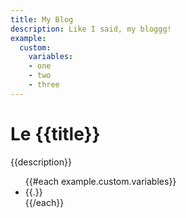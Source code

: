 ```yaml
---
title: My Blog
description: Like I said, my bloggg!
example:
  custom:
    variables:
    - one
    - two
    - three
---
```



  # Le {{title}}
  
  {{description}}
</div>
<ul>
  {{#each example.custom.variables}}
  <li>{{.}}</li>
  {{/each}}
</ul>